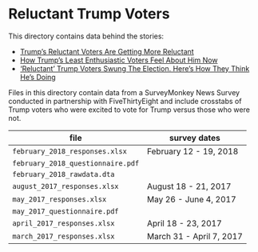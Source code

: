 # Reluctant Trump Voters

This directory contains data behind the stories:

* [Trump’s Reluctant Voters Are Getting More Reluctant](https://fivethirtyeight.com/features/trumps-reluctant-voters-are-getting-more-reluctant/)
* [How Trump’s Least Enthusiastic Voters Feel About Him Now](https://fivethirtyeight.com/features/how-trumps-least-enthusiastic-voters-feel-about-him-now/)
* [‘Reluctant’ Trump Voters Swung The Election. Here’s How They Think He’s Doing](https://fivethirtyeight.com/features/reluctant-trump-voters-swung-the-election-heres-how-they-think-hes-doing/)

Files in this directory contain data from a SurveyMonkey News Survey conducted in partnership with FiveThirtyEight and include crosstabs of Trump voters who were excited to vote for Trump versus those who were not.

file | survey dates
-----|-------------
`february_2018_responses.xlsx` | February 12 - 19, 2018
`february_2018_questionnaire.pdf` | 
`february_2018_rawdata.dta` | 
`august_2017_responses.xlsx` | August 18 - 21, 2017
`may_2017_responses.xlsx` | May 26 - June 4, 2017
`may_2017_questionnaire.pdf` |
`april_2017_responses.xlsx` | April 18 - 23, 2017
`march_2017_responses.xlsx` | March 31 - April 7, 2017

